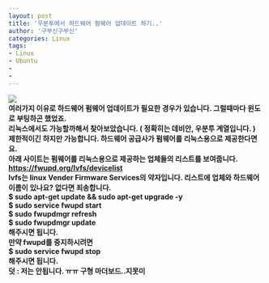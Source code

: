 ```yaml
---
layout: post
title: '우분투에서 하드웨어 펌웨어 업데이트 하기..'
author: '구부신구부신'
categories: Linux
tags:
- Linux
- Ubuntu
-
- 
---
```



<script> location.href='https://cafe.naver.com/develoid/867881' ; </script>

<div><div><img src="https://cafeptthumb-phinf.pstatic.net/MjAxOTA0MTVfMjgz/MDAxNTU1MjYwMTAwNDE4.1HO2uYWst6bDHPlbGFn4RBVh7LKTLfWg0cLsDCEo0Ksg.0F-FMIXUREoq9fwDHvPl9bW_9LpbREdRzGEWA1EFxvkg.PNG.kkw2821/%EB%94%94%EB%B2%A8%EB%A1%9C%EC%9D%B4%EB%93%9C_%EA%B8%80%EC%96%91%EC%8B%9D_%EB%94%94%ED%8F%B4%ED%8A%B8.png?type=w740"></div><div><b></div><div><b></div><div>여러가지 이유로 하드웨어 펌웨어 업데이트가 필요한 경우가 있습니다. 그럴때마다 윈도로 부팅하곤 했었죠.&nbsp;</div><div><b></div><div>리눅스에서도 가능할까해서 찾아보았습니다. ( 정확히는 데비안, 우분투 계열입니다. )&nbsp;</div><div>제한적이긴 하지만 가능합니다. 하드웨어 공급사가 펌웨어를 리눅스용으로 제공한다면요.&nbsp;</div><div><b></div><div>아래 사이트는 펌웨어를 리눅스용으로 제공하는 업체들의 리스트를 보여줍니다.&nbsp;</div><div><a href="https://fwupd.org/lvfs/devicelist">https://fwupd.org/lvfs/devicelist</a></div><div><b></div><div>lvfs는 linux Vender Firmware Services의 약자입니다. 리스트에 업체와 하드웨어 이름이 있나요? 없다면 죄송합니다.</div><div><b></div><div>$ sudo apt-get update &amp;&amp; sudo apt-get upgrade -y</div><div><div>$ sudo service fwupd start</div><div>$ sudo fwupdmgr refresh</div><div>$&nbsp;sudo fwupdmgr update</div><div>해주시면 됩니다.&nbsp;</div><div><b></div><div>만약 fwupd를 중지하시려면&nbsp;</div><div><div>$ sudo service fwupd stop</div></div><div>해주시면 됩니다.&nbsp;</div><div><b></div><div>덧 : 저는 안됩니다. ㅠㅠ 구형 마더보드..지못미</div><div><b></div><div><b></div></div><div><b></div></div>
